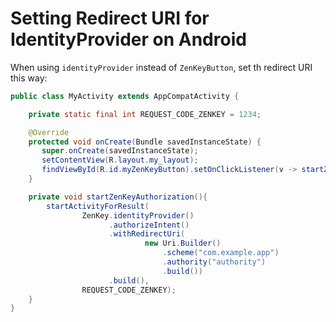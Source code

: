 # Setting Redirect URI for IdentityProvider on Android

When using `identityProvider` instead of `ZenKeyButton`, set th redirect URI this way:

```java
public class MyActivity extends AppCompatActivity {

    private static final int REQUEST_CODE_ZENKEY = 1234;

    @Override
    protected void onCreate(Bundle savedInstanceState) {
       super.onCreate(savedInstanceState);
       setContentView(R.layout.my_layout);
       findViewById(R.id.myZenKeyButton).setOnClickListener(v -> startZenKeyAuthorization());
    }

    private void startZenKeyAuthorization(){
        startActivityForResult(
                ZenKey.identityProvider()
                      .authorizeIntent()
                      .withRedirectUri(
                              new Uri.Builder()
                                  .scheme("com.example.app")
                                  .authority("authority")
                                  .build())
                      .build(),
                REQUEST_CODE_ZENKEY);
    }
}        
```